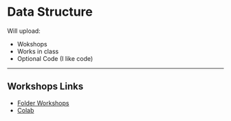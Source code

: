 # Data Structure

Will upload:

- Wokshops
- Works in class
- Optional Code (I like code)

---

## Workshops Links

- [Folder Workshops](https://github.com/tutosrive/ED/tree/main/workshops/)
- [Colab](https://github.com/tutosrive/ED/tree/main/workshops/colab)
